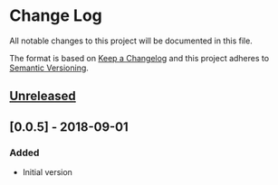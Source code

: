 # Change Log
All notable changes to this project will be documented in this file.

The format is based on [Keep a Changelog](http://keepachangelog.com/)
and this project adheres to [Semantic Versioning](http://semver.org/).


## [Unreleased]

## [0.0.5] - 2018-09-01
### Added
- Initial version

[Unreleased]: https://github.com/plandes/grsync/compare/v0.0.5...HEAD
[0.0.6]: https://github.com/plandes/grsync/compare/v0.0.5...v0.0.6
